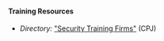 
#### Training Resources

  * *Directory:* ["Security Training Firms"](https://www.cpj.org/reports/2012/04/security-training.php) (CPJ)



